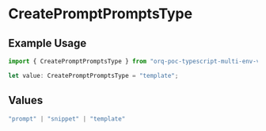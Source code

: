 # CreatePromptPromptsType

## Example Usage

```typescript
import { CreatePromptPromptsType } from "orq-poc-typescript-multi-env-version/models/operations";

let value: CreatePromptPromptsType = "template";
```

## Values

```typescript
"prompt" | "snippet" | "template"
```